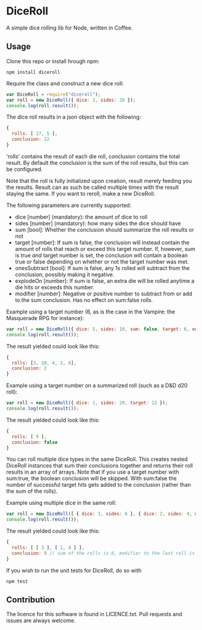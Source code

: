 DiceRoll
====================================
A simple dice rolling lib for Node, written in Coffee.

Usage
-----------------
Clone this repo or install hrough npm:
```
npm install diceroll
```

Require the class and construct a new dice roll:
```javascript
var DiceRoll = require("diceroll");
var roll = new DiceRoll({ dice: 2, sides: 20 });
console.log(roll.result());
```

The dice roll results in a json object with the following:
```javascript
{
  rolls: [ 17, 5 ],
  conclusion: 22
}
```

'rolls' contains the result of each die roll, conclusion contains the total result. By default the conclusion is the sum of the roll results, but this can be configured.

Note that the roll is fully initialized upon creation, result merely feeding you the results. Result can as such be called multiple times with the result staying the same. If you want to reroll, make a new DiceRoll.

The following parameters are currently supported:
 - dice [number] (mandatory): the amount of dice to roll
 - sides [number] (mandatory): how many sides the dice should have
 - sum [bool]: Whether the conclusion should summarize the roll results or not
 - target [number]: If sum is false, the conclusion will instead contain the amount of rolls that reach or exceed this target number. If, however, sum is true *and* target number is set, the conclusion will contain a boolean true or false depending on whether or not the target number was met.
 - onesSubtract [bool]: If sum is false, any 1s rolled will subtract from the conclusion, possibly making it negative.
 - explodeOn [number]: If sum is false, an extra die will be rolled anytime a die hits or exceeds this number.
 - modifier [number]: Negative or positive number to subtract from or add to the sum conclusion. Has no effect on sum:false rolls.

Example using a target number (6, as is the case in the Vampire: the Masquerade RPG for instance):
```javascript
var roll = new DiceRoll({ dice: 5, sides: 10, sum: false, target: 6, onesSubtract: true });
console.log(roll.result());
```
The result yielded could look like this:
```javascript
{
  rolls: [3, 10, 4, 2, 8],
  conclusion: 2
}
```
Example using a target number on a summarized roll (such as a D&D d20 roll):
```javascript
var roll = new DiceRoll({ dice: 1, sides: 20, target: 12 });
console.log(roll.result());
```
The result yielded could look like this:
```javascript
{
  rolls: [ 9 ],
  conclusion: false
}
```
You can roll multiple dice types in the same DiceRoll. This creates nested DiceRoll instances that sum their conclusions together and returns their roll results in an array of arrays. Note that if you use a target number with sum:true, the boolean conclusion will be skipped. With sum:false the number of successful target hits gets added to the conclusion (rather than the sum of the rolls). 

Example using multiple dice in the same roll:
```javascript
var roll = new DiceRoll([ { dice: 1, sides: 6 }, { dice: 2, sides: 4, modifier: 1 } ]);
console.log(roll.result());
```
The result yielded could look like this:
```javascript
{
  rolls: [ [ 3 ], [ 1, 4 ] ],
  conclusion: 9 // sum of the rolls is 8, modifier to the last roll is 1, for a total of 9
}
```

If you wish to run the unit tests for DiceRoll, do so with
```
npm test
```

Contribution
-----------------------
The licence for this software is found in LICENCE.txt. Pull requests and issues are always welcome.

